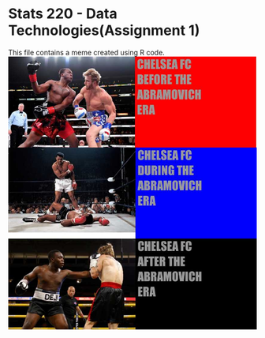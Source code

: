 # Stats 220 - Data Technologies(Assignment 1)
This file contains a meme created using R code.
![Image](my_meme.png)



